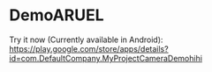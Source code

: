 # DemoARUEL
Try it now (Currently available in Android): https://play.google.com/store/apps/details?id=com.DefaultCompany.MyProjectCameraDemohihi
